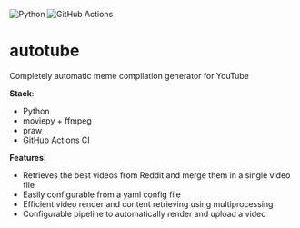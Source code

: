 ![Python](https://img.shields.io/badge/python-3670A0?style=for-the-badge&logo=python&logoColor=ffdd54) ![GitHub Actions](https://img.shields.io/badge/github%20actions-%232671E5.svg?style=for-the-badge&logo=githubactions&logoColor=white)

# autotube
Completely automatic meme compilation generator for YouTube

**Stack**:
- Python
- moviepy + ffmpeg
- praw
- GitHub Actions CI

**Features:**
- Retrieves the best videos from Reddit and merge them in a single video file
- Easily configurable from a yaml config file
- Efficient video render and content retrieving using multiprocessing
- Configurable pipeline to automatically render and upload a video
